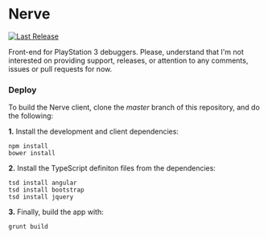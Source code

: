 Nerve
=====
[![Last Release](https://badge.fury.io/gh/AlexAltea%2Fnerve.svg)](https://github.com/AlexAltea/nerve/releases)

Front-end for PlayStation 3 debuggers. Please, understand that I'm not interested on providing support, releases, or attention to any comments, issues or pull requests for now.

### Deploy
To build the Nerve client, clone the *master* branch of this repository, and do the following:

**1.** Install the development and client dependencies:
```
npm install
bower install
```

**2.** Install the TypeScript definiton files from the dependencies:
```
tsd install angular
tsd install bootstrap
tsd install jquery
```

**3.** Finally, build the app with:
```
grunt build
```
